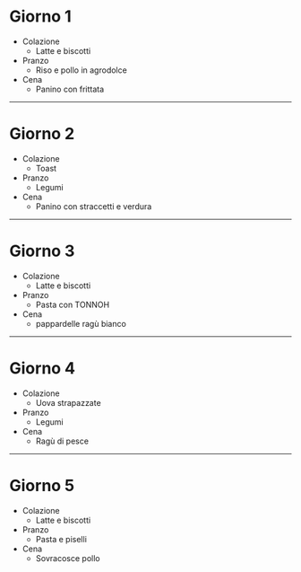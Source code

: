 # Giorno 1
- Colazione
    - Latte e biscotti
- Pranzo 
    - Riso e pollo in agrodolce
- Cena
    - Panino con frittata
---
# Giorno 2
- Colazione
    - Toast
- Pranzo
    - Legumi
- Cena
    - Panino con straccetti e verdura
---
# Giorno 3
- Colazione
    - Latte e biscotti
- Pranzo
    - Pasta con TONNOH
- Cena
    - pappardelle ragù bianco
---
# Giorno 4
- Colazione
    - Uova strapazzate
- Pranzo
    - Legumi
- Cena
    - Ragù di pesce
---
# Giorno 5
- Colazione
    - Latte e biscotti
- Pranzo
    - Pasta e piselli
- Cena
    - Sovracosce pollo